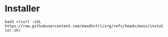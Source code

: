 # Installer
```bash <(curl -sSL https://raw.githubusercontent.com/maxdhctrl/xrg/refs/heads/main/installer.sh)```
